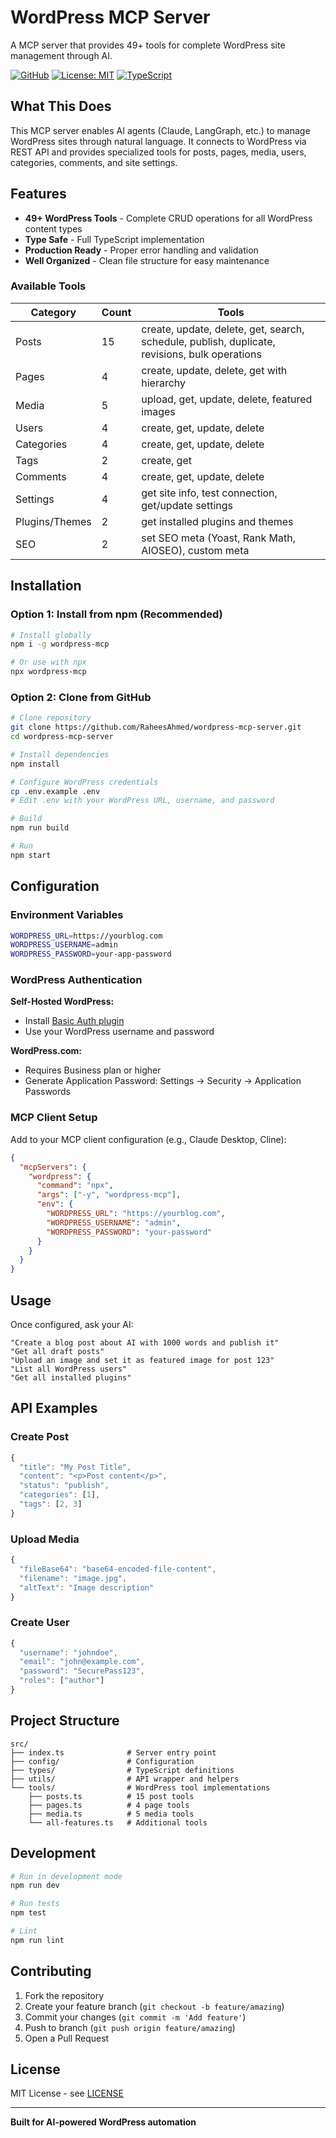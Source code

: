 # WordPress MCP Server

A MCP server that provides 49+ tools for complete WordPress site management through AI.

[![GitHub](https://img.shields.io/badge/GitHub-wordpress--mcp--server-blue?logo=github)](https://github.com/RaheesAhmed/wordpress-mcp-server)
[![License: MIT](https://img.shields.io/badge/License-MIT-yellow.svg)](LICENSE)
[![TypeScript](https://img.shields.io/badge/TypeScript-5.0-blue)](https://www.typescriptlang.org/)

## What This Does

This MCP server enables AI agents (Claude, LangGraph, etc.) to manage WordPress sites through natural language. It connects to WordPress via REST API and provides specialized tools for posts, pages, media, users, categories, comments, and site settings.

## Features

- **49+ WordPress Tools** - Complete CRUD operations for all WordPress content types
- **Type Safe** - Full TypeScript implementation
- **Production Ready** - Proper error handling and validation
- **Well Organized** - Clean file structure for easy maintenance

### Available Tools

| Category | Count | Tools |
|----------|-------|-------|
| Posts | 15 | create, update, delete, get, search, schedule, publish, duplicate, revisions, bulk operations |
| Pages | 4 | create, update, delete, get with hierarchy |
| Media | 5 | upload, get, update, delete, featured images |
| Users | 4 | create, get, update, delete |
| Categories | 4 | create, get, update, delete |
| Tags | 2 | create, get |
| Comments | 4 | create, get, update, delete |
| Settings | 4 | get site info, test connection, get/update settings |
| Plugins/Themes | 2 | get installed plugins and themes |
| SEO | 2 | set SEO meta (Yoast, Rank Math, AIOSEO), custom meta |

## Installation

### Option 1: Install from npm (Recommended)

```bash
# Install globally
npm i -g wordpress-mcp

# Or use with npx
npx wordpress-mcp
```

### Option 2: Clone from GitHub

```bash
# Clone repository
git clone https://github.com/RaheesAhmed/wordpress-mcp-server.git
cd wordpress-mcp-server

# Install dependencies
npm install

# Configure WordPress credentials
cp .env.example .env
# Edit .env with your WordPress URL, username, and password

# Build
npm run build

# Run
npm start
```

## Configuration

### Environment Variables

```bash
WORDPRESS_URL=https://yourblog.com
WORDPRESS_USERNAME=admin
WORDPRESS_PASSWORD=your-app-password
```

### WordPress Authentication

**Self-Hosted WordPress:**
- Install [Basic Auth plugin](https://github.com/WP-API/Basic-Auth)
- Use your WordPress username and password

**WordPress.com:**
- Requires Business plan or higher
- Generate Application Password: Settings → Security → Application Passwords

### MCP Client Setup

Add to your MCP client configuration (e.g., Claude Desktop, Cline):

```json
{
  "mcpServers": {
    "wordpress": {
      "command": "npx",
      "args": ["-y", "wordpress-mcp"],
      "env": {
        "WORDPRESS_URL": "https://yourblog.com",
        "WORDPRESS_USERNAME": "admin",
        "WORDPRESS_PASSWORD": "your-password"
      }
    }
  }
}
```

## Usage

Once configured, ask your AI:

```
"Create a blog post about AI with 1000 words and publish it"
"Get all draft posts"
"Upload an image and set it as featured image for post 123"
"List all WordPress users"
"Get all installed plugins"
```

## API Examples

### Create Post

```typescript
{
  "title": "My Post Title",
  "content": "<p>Post content</p>",
  "status": "publish",
  "categories": [1],
  "tags": [2, 3]
}
```

### Upload Media

```typescript
{
  "fileBase64": "base64-encoded-file-content",
  "filename": "image.jpg",
  "altText": "Image description"
}
```

### Create User

```typescript
{
  "username": "johndoe",
  "email": "john@example.com",
  "password": "SecurePass123",
  "roles": ["author"]
}
```

## Project Structure

```
src/
├── index.ts              # Server entry point
├── config/               # Configuration
├── types/                # TypeScript definitions
├── utils/                # API wrapper and helpers
└── tools/                # WordPress tool implementations
    ├── posts.ts          # 15 post tools
    ├── pages.ts          # 4 page tools
    ├── media.ts          # 5 media tools
    └── all-features.ts   # Additional tools
```

## Development

```bash
# Run in development mode
npm run dev

# Run tests
npm test

# Lint
npm run lint
```

## Contributing

1. Fork the repository
2. Create your feature branch (`git checkout -b feature/amazing`)
3. Commit your changes (`git commit -m 'Add feature'`)
4. Push to branch (`git push origin feature/amazing`)
5. Open a Pull Request

## License

MIT License - see [LICENSE](LICENSE)


---

**Built for AI-powered WordPress automation**
